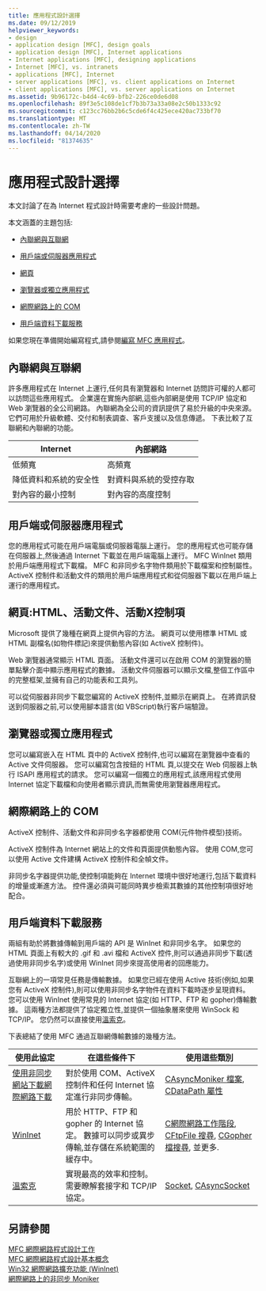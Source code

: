 ```yaml
---
title: 應用程式設計選擇
ms.date: 09/12/2019
helpviewer_keywords:
- design
- application design [MFC], design goals
- application design [MFC], Internet applications
- Internet applications [MFC], designing applications
- Internet [MFC], vs. intranets
- applications [MFC], Internet
- server applications [MFC], vs. client applications on Internet
- client applications [MFC], vs. server applications on Internet
ms.assetid: 9b96172c-b4d4-4c69-bfb2-226ce0de6d08
ms.openlocfilehash: 89f3e5c108de1cf7b3b73a33a08e2c50b1333c92
ms.sourcegitcommit: c123cc76bb2b6c5cde6f4c425ece420ac733bf70
ms.translationtype: MT
ms.contentlocale: zh-TW
ms.lasthandoff: 04/14/2020
ms.locfileid: "81374635"
---
```

# <a name="application-design-choices"></a>應用程式設計選擇

本文討論了在為 Internet 程式設計時需要考慮的一些設計問題。

本文涵蓋的主題包括:

- [內聯網與互聯網](#_core_intranet_versus_internet)

- [用戶端或伺服器應用程式](#_core_client_or_server_application)

- [網頁](#_core_the_web_page)

- [瀏覽器或獨立應用程式](#_core_browser_or_standalone)

- [網際網路上的 COM](#_core_com_on_the_internet)

- [用戶端資料下載服務](#_core_client_data_download_services)

如果您現在準備開始編寫程式,請參閱[編寫 MFC 應用程式](../mfc/writing-mfc-applications.md)。

## <a name="intranet-versus-internet"></a><a name="_core_intranet_versus_internet"></a>內聯網與互聯網

許多應用程式在 Internet 上運行,任何具有瀏覽器和 Internet 訪問許可權的人都可以訪問這些應用程式。 企業還在實施內部網,這些內部網是使用 TCP/IP 協定和 Web 瀏覽器的全公司網路。 內聯網為全公司的資訊提供了易於升級的中央來源。 它們可用於升級軟體、交付和制表調查、客戶支援以及信息傳遞。 下表比較了互聯網和內聯網的功能。

|Internet|內部網路|
|--------------|--------------|
|低頻寬|高頻寬|
|降低資料和系統的安全性|對資料與系統的受控存取|
|對內容的最小控制|對內容的高度控制|

## <a name="client-or-server-application"></a><a name="_core_client_or_server_application"></a>用戶端或伺服器應用程式

您的應用程式可能在用戶端電腦或伺服器電腦上運行。 您的應用程式也可能存儲在伺服器上,然後通過 Internet 下載並在用戶端電腦上運行。 MFC WinInet 類用於用戶端應用程式下載檔。 MFC 和非同步名字物件類用於下載檔案和控制屬性。 ActiveX 控制件和活動文件的類用於用戶端應用程式和從伺服器下載以在用戶端上運行的應用程式。

## <a name="the-web-page-html-active-documents-activex-controls"></a><a name="_core_the_web_page"></a>網頁:HTML、活動文件、活動X控制項

Microsoft 提供了幾種在網頁上提供內容的方法。 網頁可以使用標準 HTML 或 HTML 副檔名(如物件標記)來提供動態內容(如 ActiveX 控制件)。

Web 瀏覽器通常顯示 HTML 頁面。 活動文件還可以在啟用 COM 的瀏覽器的簡單點擊介面中顯示應用程式的數據。 活動文件伺服器可以顯示文檔,整個工作區中的完整框架,並擁有自己的功能表和工具列。

可以從伺服器非同步下載您編寫的 ActiveX 控制件,並顯示在網頁上。 在將資訊發送到伺服器之前,可以使用腳本語言(如 VBScript)執行客戶端驗證。

## <a name="browser-or-stand-alone-application"></a><a name="_core_browser_or_standalone"></a>瀏覽器或獨立應用程式

您可以編寫嵌入在 HTML 頁中的 ActiveX 控制件,也可以編寫在瀏覽器中查看的 Active 文件伺服器。 您可以編寫包含按鈕的 HTML 頁,以提交在 Web 伺服器上執行 ISAPI 應用程式的請求。 您可以編寫一個獨立的應用程式,該應用程式使用 Internet 協定下載檔和向使用者顯示資訊,而無需使用瀏覽器應用程式。

## <a name="com-on-the-internet"></a><a name="_core_com_on_the_internet"></a>網際網路上的 COM

ActiveX 控制件、活動文件和非同步名字器都使用 COM(元件物件模型)技術。

ActiveX 控制件為 Internet 網站上的文件和頁面提供動態內容。 使用 COM,您可以使用 Active 文件建構 ActiveX 控制件和全幀文件。

非同步名字器提供功能,使控制項能夠在 Internet 環境中很好地運行,包括下載資料的增量或漸進方法。 控件還必須與可能同時異步檢索其數據的其他控制項很好地配合。

## <a name="client-data-download-services"></a><a name="_core_client_data_download_services"></a>用戶端資料下載服務

兩組有助於將數據傳輸到用戶端的 API 是 WinInet 和非同步名字。 如果您的 HTML 頁面上有較大的 .gif 和 .avi 檔和 ActiveX 控件,則可以通過非同步下載(透過使用非同步名字)或使用 WinInet 同步來提高使用者的回應能力。

互聯網上的一項常見任務是傳輸數據。 如果您已經在使用 Active 技術(例如,如果您有 ActiveX 控制件),則可以使用非同步名字物件在資料下載時逐步呈現資料。 您可以使用 WinInet 使用常見的 Internet 協定(如 HTTP、FTP 和 gopher)傳輸數據。 這兩種方法都提供了協定獨立性,並提供一個抽象層來使用 WinSock 和 TCP/IP。 您仍然可以直接使用[溫索克](../mfc/windows-sockets-in-mfc.md)。

下表總結了使用 MFC 通過互聯網傳輸數據的幾種方法。

|使用此協定|在這些條件下|使用這些類別|
|-----------------------|----------------------------|-------------------------|
|[使用非同步網站下載網際網路下載](../mfc/asynchronous-monikers-on-the-internet.md)|對於使用 COM、ActiveX 控制件和任何 Internet 協定進行非同步傳輸。|[CAsyncMoniker 檔案](../mfc/reference/casyncmonikerfile-class.md), [CDataPath 屬性](../mfc/reference/cdatapathproperty-class.md)|
|[WinInet](../mfc/win32-internet-extensions-wininet.md)|用於 HTTP、FTP 和 gopher 的 Internet 協定。 數據可以同步或異步傳輸,並存儲在系統範圍的緩存中。|[C網際網路工作階段](../mfc/reference/cinternetsession-class.md), [CFtpFile 搜尋](../mfc/reference/cftpfilefind-class.md), [CGopher 檔搜尋](../mfc/reference/cgopherfilefind-class.md), 並更多.|
|[溫索克](../mfc/windows-sockets-in-mfc.md)|實現最高的效率和控制。 需要瞭解套接字和 TCP/IP 協定。|[Socket](../mfc/reference/csocket-class.md), [CAsyncSocket](../mfc/reference/casyncsocket-class.md)|

## <a name="see-also"></a>另請參閱

[MFC 網際網路程式設計工作](../mfc/mfc-internet-programming-tasks.md)<br/>
[MFC 網際網路程式設計基本概念](../mfc/mfc-internet-programming-basics.md)<br/>
[Win32 網際網路擴充功能 (WinInet)](../mfc/win32-internet-extensions-wininet.md)<br/>
[網際網路上的非同步 Moniker](../mfc/asynchronous-monikers-on-the-internet.md)
